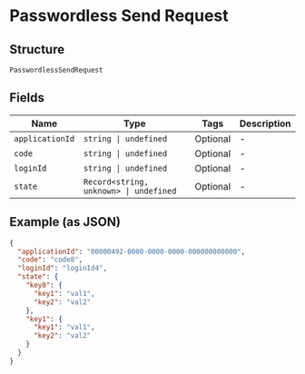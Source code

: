 
# Passwordless Send Request

## Structure

`PasswordlessSendRequest`

## Fields

| Name | Type | Tags | Description |
|  --- | --- | --- | --- |
| `applicationId` | `string \| undefined` | Optional | - |
| `code` | `string \| undefined` | Optional | - |
| `loginId` | `string \| undefined` | Optional | - |
| `state` | `Record<string, unknown> \| undefined` | Optional | - |

## Example (as JSON)

```json
{
  "applicationId": "00000492-0000-0000-0000-000000000000",
  "code": "code8",
  "loginId": "loginId4",
  "state": {
    "key0": {
      "key1": "val1",
      "key2": "val2"
    },
    "key1": {
      "key1": "val1",
      "key2": "val2"
    }
  }
}
```

